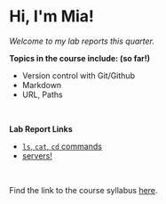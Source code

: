 # Hi, I'm Mia! <br/>
*Welcome to my lab reports this quarter.*

**Topics in the course include: (so far!)**
- Version control with Git/Github
- Markdown
- URL, Paths
<br/>

**Lab Report Links**
- [`ls`, `cat`, `cd` commands](lab1-report.md)
- [servers!](lab3-report.md)
<br/>

Find the link to the course syllabus [here](https://ucsd-cse15l-w24.github.io).
